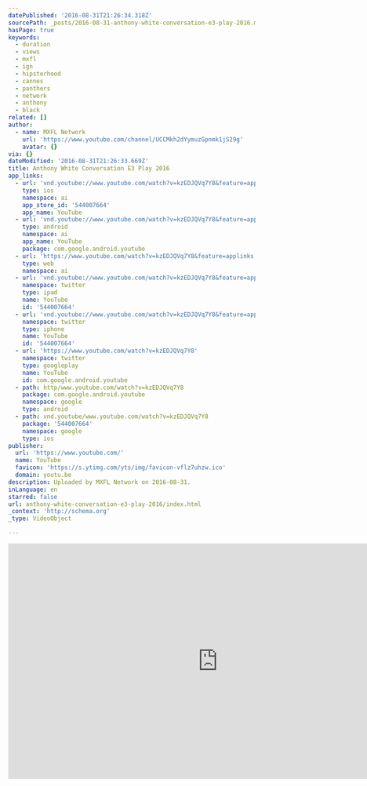 ```yaml
---
datePublished: '2016-08-31T21:26:34.318Z'
sourcePath: _posts/2016-08-31-anthony-white-conversation-e3-play-2016.md
hasPage: true
keywords:
  - duration
  - views
  - mxfl
  - ign
  - hipsterhood
  - cannes
  - panthers
  - network
  - anthony
  - black
related: []
author:
  - name: MXFL Network
    url: 'https://www.youtube.com/channel/UCCMkh2dYymuzGpnmk1jS29g'
    avatar: {}
via: {}
dateModified: '2016-08-31T21:26:33.669Z'
title: Anthony White Conversation E3 Play 2016
app_links:
  - url: 'vnd.youtube://www.youtube.com/watch?v=kzEDJQVq7Y8&feature=applinks'
    type: ios
    namespace: ai
    app_store_id: '544007664'
    app_name: YouTube
  - url: 'vnd.youtube://www.youtube.com/watch?v=kzEDJQVq7Y8&feature=applinks'
    type: android
    namespace: ai
    app_name: YouTube
    package: com.google.android.youtube
  - url: 'https://www.youtube.com/watch?v=kzEDJQVq7Y8&feature=applinks'
    type: web
    namespace: ai
  - url: 'vnd.youtube://www.youtube.com/watch?v=kzEDJQVq7Y8&feature=applinks'
    namespace: twitter
    type: ipad
    name: YouTube
    id: '544007664'
  - url: 'vnd.youtube://www.youtube.com/watch?v=kzEDJQVq7Y8&feature=applinks'
    namespace: twitter
    type: iphone
    name: YouTube
    id: '544007664'
  - url: 'https://www.youtube.com/watch?v=kzEDJQVq7Y8'
    namespace: twitter
    type: googleplay
    name: YouTube
    id: com.google.android.youtube
  - path: http/www.youtube.com/watch?v=kzEDJQVq7Y8
    package: com.google.android.youtube
    namespace: google
    type: android
  - path: vnd.youtube/www.youtube.com/watch?v=kzEDJQVq7Y8
    package: '544007664'
    namespace: google
    type: ios
publisher:
  url: 'https://www.youtube.com/'
  name: YouTube
  favicon: 'https://s.ytimg.com/yts/img/favicon-vflz7uhzw.ico'
  domain: youtu.be
description: Uploaded by MXFL Network on 2016-08-31.
inLanguage: en
starred: false
url: anthony-white-conversation-e3-play-2016/index.html
_context: 'http://schema.org'
_type: VideoObject

---
```

<iframe src="https://cdn.embedly.com/widgets/media.html?src=https%3A%2F%2Fwww.youtube.com%2Fembed%2FkzEDJQVq7Y8%3Ffeature%3Doembed&amp;url=http%3A%2F%2Fwww.youtube.com%2Fwatch%3Fv%3DkzEDJQVq7Y8&amp;image=https%3A%2F%2Fi.ytimg.com%2Fvi%2FkzEDJQVq7Y8%2Fhqdefault.jpg&amp;key=b7d04c9b404c499eba89ee7072e1c4f7&amp;type=text%2Fhtml&amp;schema=youtube" width="854" height="480" scrolling="no" frameborder="0" allowfullscreen="" style=""></iframe>